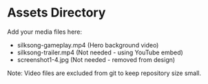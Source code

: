 # Assets Directory

Add your media files here:
- silksong-gameplay.mp4 (Hero background video)
- silksong-trailer.mp4 (Not needed - using YouTube embed)  
- screenshot1-4.jpg (Not needed - removed from design)

Note: Video files are excluded from git to keep repository size small.

